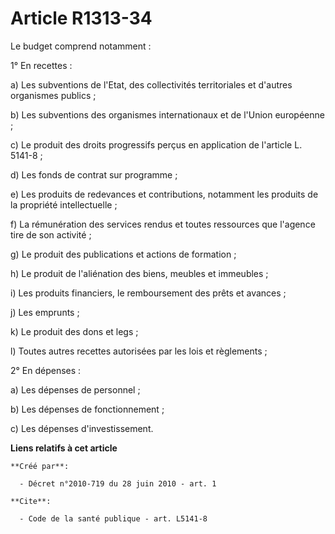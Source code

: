 # Article R1313-34

Le budget comprend notamment : 

1° En recettes : 

a) Les subventions de l'Etat, des collectivités territoriales et d'autres organismes publics ; 

b) Les subventions des organismes internationaux et de l'Union européenne ; 

c) Le produit des droits progressifs perçus en application de l'article L. 5141-8 ; 

d) Les fonds de contrat sur programme ; 

e) Les produits de redevances et contributions, notamment les produits de la propriété intellectuelle ; 

f) La rémunération des services rendus et toutes ressources que l'agence tire de son activité ; 

g) Le produit des publications et actions de formation ; 

h) Le produit de l'aliénation des biens, meubles et immeubles ; 

i) Les produits financiers, le remboursement des prêts et avances ; 

j) Les emprunts ; 

k) Le produit des dons et legs ; 

l) Toutes autres recettes autorisées par les lois et règlements ; 

2° En dépenses : 

a) Les dépenses de personnel ; 

b) Les dépenses de fonctionnement ; 

c) Les dépenses d'investissement.

**Liens relatifs à cet article**

	**Créé par**:

	  - Décret n°2010-719 du 28 juin 2010 - art. 1

	**Cite**:

	  - Code de la santé publique - art. L5141-8
